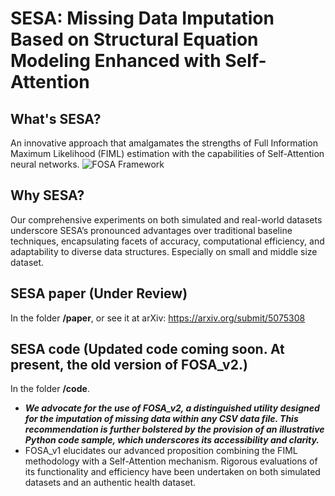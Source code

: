# SESA: Missing Data Imputation Based on Structural Equation Modeling Enhanced with Self-Attention

## What's SESA?
An innovative approach that amalgamates the strengths of Full Information Maximum Likelihood (FIML) estimation with the capabilities of Self-Attention neural networks. 
![FOSA Framework](Fig/FOSA_framework.png)

## Why SESA?
Our comprehensive experiments on both simulated and real-world datasets underscore SESA’s pronounced advantages over traditional baseline techniques, encapsulating facets of accuracy, computational efficiency, and adaptability to diverse data structures. Especially on small and middle size dataset.

## SESA paper (Under Review)
In the folder **/paper**, or see it at arXiv: [https://arxiv.org/submit/5075308
](https://arxiv.org/abs/2308.12388)
## SESA code (Updated code coming soon. At present, the old version of FOSA_v2.)
In the folder **/code**.   
- ***We advocate for the use of FOSA_v2, a distinguished utility designed for the imputation of missing data within any CSV data file. This recommendation is further bolstered by the provision of an illustrative Python code sample, which underscores its accessibility and clarity.***
- FOSA_v1 elucidates our advanced proposition combining the FIML methodology with a Self-Attention mechanism. Rigorous evaluations of its functionality and efficiency have been undertaken on both simulated datasets and an authentic health dataset.
